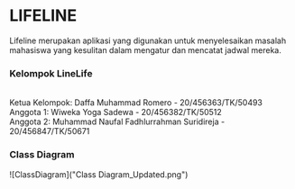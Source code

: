 # LIFELINE
Lifeline merupakan aplikasi yang digunakan untuk menyelesaikan masalah mahasiswa yang kesulitan dalam mengatur dan mencatat jadwal mereka.

### Kelompok LineLife
<br>Ketua Kelompok: Daffa Muhammad Romero - 20/456363/TK/50493
<br>Anggota 1: Wiweka Yoga Sadewa - 20/456382/TK/50512
<br>Anggota 2: Muhammad Naufal Fadhlurrahman Suridireja - 20/456847/TK/50671

### Class Diagram
![ClassDiagram]("Class Diagram_Updated.png")
